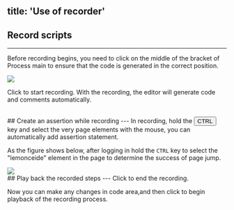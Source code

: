 title: 'Use of recorder'
---

## Record scripts
---

Before recording begins, you need to click on the middle of the bracket of Process main to ensure that the code is generated in the correct position. 

<img class="guide-images" src="/images/guide/recorder-01.png">

Click <i class="fa fa-circle" style="color:red"></i> to start recording. With the recording, the editor will generate code and comments automatically.

<br/>
## Create an assertion while recording
---
In recording, hold the <button>CTRL</button> key and select the very page elements with the mouse, you can automatically add assertion statement.

As the figure shows below, after logging in hold the `CTRL` key to select the "lemonceide" element in the page to determine the success of page jump.

<img class="guide-images" src="/images/guide/recorder-02.png">

<br/>
## Play back the recorded steps
---
Click <i class="fa fa-stop-circle-o" style="color:red"></i> to end the recording. 

Now you can make any changes in code area,and then click <i class="fa fa-play"></i> to begin playback of the recording process.